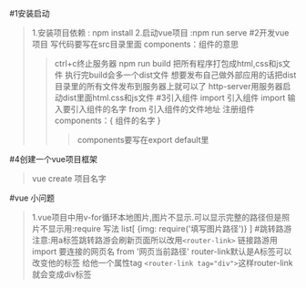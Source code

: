 #1安装启动
> 1.安装项目依赖 : npm install
>2.启动vue项目 :npm run serve
#2开发vue项目
>写代码要写在src目录里面
>components：组件的意思
>>ctrl+c终止服务器
>npm run build 把所有程序打包成html,css和js文件
执行完build会多一个dist文件
>想要发布自己做外部应用的话把dist目录里的所有文件发布到服务器上就可以了
>http-server用服务器启动dist里面html.css和js文件
#3引入组件
>import 引入组件
>>import 输入要引入组件的名字 from 引入组件的文件地址
>注册组件 
>>components：{ 组件的名字 }
>>>components要写在export default里

#4创建一个vue项目框架
>vue create 项目名字 

#vue 小问题
>1.vue项目中用v-for循环本地图片,图片不显示.可以显示完整的路径但是照片不显示用:require 写法
list[
    {img: require('填写图片路径')}
]
#跳转路游
>注意:用a标签跳转路游会刷新页面所以改用`<router-link>`
>链接路游用 import 要连接的网页名 from '网页当前路径'
router-link默认是A标签可以改变他的标签 给他一个属性tag
`<router-link tag="div">`这样router-link就会变成div标签
